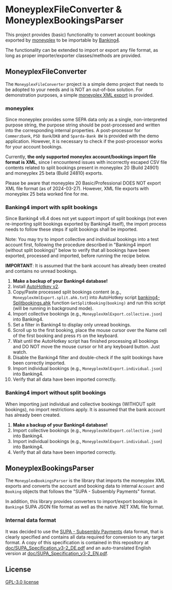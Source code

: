 # MoneyplexFileConverter & MoneyplexBookingsParser

This project provides (basic) functionality to convert account bookings exported by [moneyplex](https://matrica.de) to be importable by [Banking4](https://www.subsembly.com/banking4.html).

The functionality can be extended to import or export any file format, as long as proper importer/exporter classes/methods are provided.

## MoneyplexFileConverter 

The `MoneyplexFileConverter`  project is a simple demo project that needs to be adopted to your needs and is NOT an out-of-box solution. For demonstration purposes, a simple [moneyplex XML export](src/MoneyplexFileConverter/test-data/MoneyplexXmlExport.xml) is provided.

### moneyplex
Since moneyplex provides some SEPA data only as a single, non-interpreted purpose string, the purpose string should be post-processed and written into the corresponding internal properties. A post-processor for `Commerzbank`, `PSD Bank`/`DKB` and `Sparda-Bank BW` is provided with the demo application. However, it is necessary to check if the post-processor works for your account bookings.

Currently, **the only supported moneylex account/bookings import file format is XML**, since I encountered issues with incorrectly escaped CSV file contents related to split bookings present in moneyplex 20 (Build 24901) and moneyplex 25 beta (Build 24810) exports.

Please be aware that moneyplex 20 Basic/Professional DOES NOT export XML file format (as of 2024-03-27). However, XML file exports with moneyplex 25 beta worked fine for me.

### Banking4 import with split bookings
Since Banking4 v8.4 does not yet support import of split bookings (not even re-importing split bookings exported by Banking4 itself), the import process needs to follow these steps if split bookings shall be imported.

Note: You may try to import collective and individual bookings into a test account first, following the procedure described in "Banking4 import (without split bookings)" below to verify that all bookings have been exported, processed and imported, before running the recipe below.

**IMPORTANT**: It is assumed that the bank account has already been created and contains no unread bookings.

 1. **Make a backup of your Banking4 database!**
 2. Install [AutoHotkey v2](https://www.autohotkey.com).
 3. Copy/Paste processed split bookings content (e.g., `MoneyplexXmlExport.split.ahk.txt`) into AutoHotkey script [banking4-Splitbookings.ahk](AutoHotkey/banking4-Splitbookings.ahk) function `GetSplitBooking(booking)` and run this script (will be running in background mode).
 4. Import collective bookings (e.g., `MoneyplexXmlExport.collective.json`) into Banking4.
 5. Set a filter in Banking4 to display only unread bookings.
 6. Scroll up to the first booking, place the mouse cursor over the Name cell of the first booking and press `F5` on the keyboard.
 7. Wait until the AutoHotkey script has finished processing all bookings and DO NOT move the mouse cursor or hit any keyboard button. Just watch.
 8. Disable the Banking4 filter and double-check if the split bookings have been correctly imported.
 9. Import individual bookings (e.g., `MoneyplexXmlExport.individual.json`) into Banking4.
 10. Verify that all data have been imported correctly.



### Banking4 import without split bookings
When importing just individual and collective bookings (WITHOUT split bookings), no import restrictions apply.
It is assumed that the bank account has already been created.

 1. **Make a backup of your Banking4 database!**
 2. Import collective bookings (e.g., `MoneyplexXmlExport.collective.json`) into Banking4.
 3. Import individual bookings (e.g., `MoneyplexXmlExport.individual.json`) into Banking4.
 4. Verify that all data have been imported correctly.

## MoneyplexBookingsParser

The `MoneyplexBookingsParser` is the library that imports the moneyplex XML exports and converts the account and booking data to internal `Account` and `Booking` objects that follows the "SUPA - Subsembly Payments" format.

In addition, this library provides converters to import/export bookings in `Banking4` SUPA JSON file format as well as the native .NET XML file format.

### Internal data format
It was decided to use the [SUPA - Subsembly Payments](https://www.subsembly.com/download/SUPA.pdf) data format, that is clearly specified and contains all data required for conversion to any target format. A copy of this specification is contained in this repository at [doc/SUPA_Specification_v3-2_DE.pdf](doc/SUPA_Specification_v3-2_DE.pdf) and an auto-translated English version at [doc/SUPA_Specification_v3-2_EN.pdf](doc/SUPA_Specification_v3-2_EN.pdf).

## License

[GPL-3.0 license](LICENSE)